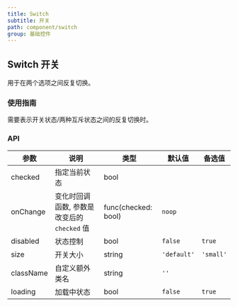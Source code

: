 ```yaml
---
title: Switch
subtitle: 开关
path: component/switch
group: 基础控件
---
```


## Switch 开关

用于在两个选项之间反复切换。

### 使用指南

需要表示开关状态/两种互斥状态之间的反复切换时。

### API

| 参数      | 说明                                        | 类型                | 默认值      | 备选值    |
| --------- | ------------------------------------------- | ------------------- | ----------- | --------- |
| checked   | 指定当前状态                                | bool                |             |           |
| onChange  | 变化时回调函数, 参数是改变后的 `checked` 值 | func(checked: bool) | `noop`      |           |
| disabled  | 状态控制                                    | bool                | `false`     | `true`    |
| size      | 开关大小                                    | string              | `'default'` | `'small'` |
| className | 自定义额外类名                              | string              | `''`        |           |
| loading   | 加载中状态                                  | bool                | `false`     | `true`    |
